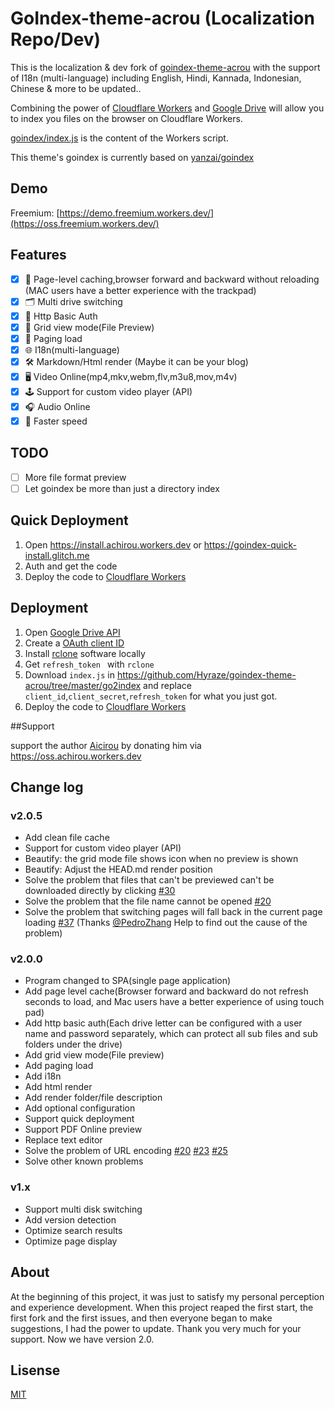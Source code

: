 

# GoIndex-theme-acrou (Localization Repo/Dev)
This is the localization & dev fork of [goindex-theme-acrou](https://github.com/Aicirou/goindex-theme-acrou) with the support of I18n (multi-language) including English, Hindi, Kannada, Indonesian, Chinese & more to be updated..

Combining the power of [Cloudflare Workers](https://workers.cloudflare.com/) and [Google Drive](https://www.google.com/drive/) will allow you to index you files on the browser on Cloudflare Workers.    

[goindex/index.js](https://github.com/Hyraze/goindex-theme-acrou/go2index) is the content of the Workers script.  

This theme's goindex is currently based on [yanzai/goindex](https://github.com/yanzai/goindex/)


## Demo  

Freemium: [https://demo.freemium.workers.dev/](https://oss.freemium.workers.dev/) 

## Features

- [x] 👑 Page-level caching,browser forward and backward without reloading (MAC users have a better experience with the trackpad)
- [x] 🗂 Multi drive switching
- [x] 🔐 Http Basic Auth
- [x] 🎨 Grid view mode(File Preview)
- [x] 🎯 Paging load
- [x] 🌐 I18n(multi-language)
- [x] 🛠 Markdown/Html render (Maybe it can be your blog)
- [x] 🖥 Video Online(mp4,mkv,webm,flv,m3u8,mov,m4v)
- [x] 🕹 Support for custom video player (API)
- [x] 🎧 Audio Online
- [x] 🚀 Faster speed

## TODO

- [ ] More file format preview
- [ ] Let goindex be more than just a directory index

## Quick Deployment

1. Open https://install.achirou.workers.dev or https://goindex-quick-install.glitch.me  
2. Auth and get the code  
3. Deploy the code to [Cloudflare Workers](https://www.cloudflare.com/)

## Deployment  

1. Open [Google Drive API](https://console.developers.google.com/apis/api/drive.googleapis.com/overview)
2. Create a [OAuth client ID](https://console.developers.google.com/apis/credentials/oauthclient)
3. Install [rclone](https://rclone.org/downloads/) software locally
4. Get `refresh_token ` with `rclone`
5. Download `index.js` in https://github.com/Hyraze/goindex-theme-acrou/tree/master/go2index and replace `client_id`,`client_secret`,`refresh_token` for what you just got.
6. Deploy the code to [Cloudflare Workers](https://www.cloudflare.com/)





##Support

support the author [Aicirou](https://github.com/Aicirou/) by donating him via https://oss.achirou.workers.dev

## Change log


### v2.0.5

- Add clean file cache
- Support for custom video player (API)
- Beautify: the grid mode file shows icon when no preview is shown
- Beautify: Adjust the HEAD.md render position
- Solve the problem that files that can't be previewed can't be downloaded directly by clicking [#30](https://github.com/Aicirou/goindex-theme-acrou/issues/30)
- Solve the problem that the file name cannot be opened [#20](https://github.com/Aicirou/goindex-theme-acrou/issues/20)
- Solve the problem that switching pages will fall back in the current page loading [#37](https://github.com/Aicirou/goindex-theme-acrou/issues/37) (Thanks [@PedroZhang](https://github.com/PedroZhang) Help to find out the cause of the problem)

### v2.0.0

- Program changed to SPA(single page application)
- Add page level cache(Browser forward and backward do not refresh seconds to load, and Mac users have a better experience of using touch pad)
- Add http basic auth(Each drive letter can be configured with a user name and password separately, which can protect all sub files and sub folders under the drive)
- Add  grid view mode(File preview)
- Add paging load
- Add  i18n
- Add html render 
- Add render folder/file description
- Add optional configuration
- Support quick deployment
- Support PDF Online preview
- Replace text editor
- Solve the problem of URL encoding [#20](https://github.com/Aicirou/goindex-theme-acrou/issues/20) [#23](https://github.com/Aicirou/goindex-theme-acrou/issues/23) [#25](https://github.com/Aicirou/goindex-theme-acrou/issues/25)
- Solve other known problems

### v1.x

- Support multi disk switching
- Add version detection
- Optimize search results
- Optimize page display

## About

At the beginning of this project, it was just to satisfy my personal perception and experience development. When this project reaped the first start, the first fork and the first issues, and then everyone began to make suggestions, I had the power to update. Thank you very much for your support. Now we have version 2.0.

## Lisense

[MIT](LICENSE)

